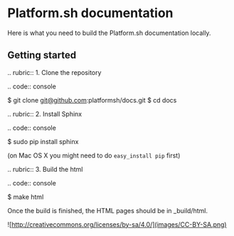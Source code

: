Platform.sh documentation
=============================

Here is what you need to build the Platform.sh documentation locally.

Getting started
---------------------------

.. rubric:: 1. Clone the repository

.. code:: console

  $ git clone git@github.com:platformsh/docs.git
  $ cd docs

.. rubric:: 2. Install Sphinx

.. code:: console

  $ sudo pip install sphinx

(on Mac OS X you might need to do ``easy_install pip`` first)
  
.. rubric:: 3. Build the html

.. code:: console

  $ make html
  
Once the build is finished, the HTML pages should be in _build/html.

![http://creativecommons.org/licenses/by-sa/4.0/](images/CC-BY-SA.png)
